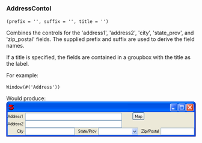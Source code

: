 ### AddressContol

``` suneido
(prefix = '', suffix = '', title = '')
```

Combines the controls for the
'address1', 'address2', 'city', 'state_prov', and 'zip_postal' fields.
The supplied prefix and suffix are used to derive the field names.

If a title is specified, the fields are contained in a groupbox
with the title as the label.

For example:

``` suneido
Window(#('Address'))
```

Would produce:
![](<../../res/AddressControl.gif>)